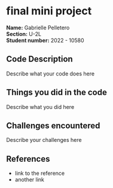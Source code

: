 # final mini project

**Name:** Gabrielle Pelletero <br/>
**Section:** U-2L <br/>
**Student number:** 2022 - 10580 <br/>

## Code Description

Describe what your code does here

## Things you did in the code

Describe what you did here

## Challenges encountered

Describe your challenges here

## References

- link to the reference
- another link
